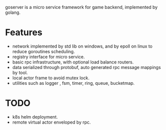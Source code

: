 goserver is a micro service framework for game backend,  implemented by golang.

# Features
- network implemented by std lib on windows, and by epoll on linux to reduce goroutines scheduling.
- registry interface for micro service.
- basic rpc infrastructure, with optional load balance routers.
- data serialized through protobuf, auto generated rpc message mappings by tool.
- local actor frame to avoid mutex lock.
- utilities such as logger , fsm, timer, ring, queue, bucketmap.

# TODO
- k8s helm deployment.
- remote virtual actor enveloped by rpc.

